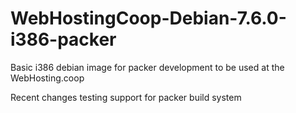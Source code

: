 WebHostingCoop-Debian-7.6.0-i386-packer
========================

Basic i386 debian image for packer development to be used at the WebHosting.coop

Recent changes
 testing support for packer build system
